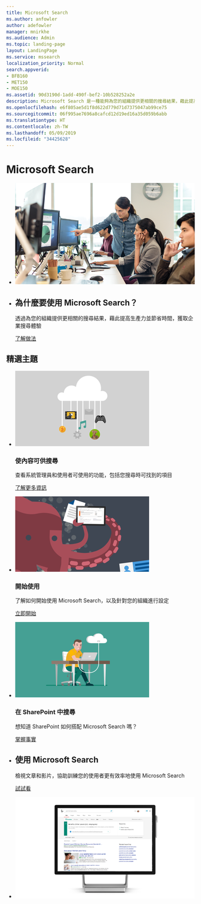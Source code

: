 ```yaml
---
title: Microsoft Search
ms.author: anfowler
author: adefowler
manager: mnirkhe
ms.audience: Admin
ms.topic: landing-page
layout: LandingPage
ms.service: mssearch
localization_priority: Normal
search.appverid:
- BFB160
- MET150
- MOE150
ms.assetid: 90d3190d-1add-490f-bef2-10b528252a2e
description: Microsoft Search 是一種能夠為您的組織提供更相關的搜尋結果，藉此提高生產力並節省時間的企業搜尋體驗
ms.openlocfilehash: e6f805ae5d1f8d622d779d71d7375047ab99ce75
ms.sourcegitcommit: 06f995ae7696a8cafcd12d19ed16a35d059b6abb
ms.translationtype: HT
ms.contentlocale: zh-TW
ms.lasthandoff: 05/09/2019
ms.locfileid: "34425628"
---
```

# <a name="microsoft-search"></a>Microsoft Search

<ul class="panelContent cardsW cols cols2">
    <li>
        <div class="cardSize">
            <div class="cardPadding">
                <div class="card">
                    <div class="cardImageOuter">
                        <div class="cardImage">
                            <img src="media/a40fcb56-f0f9-4924-ae36-eb0a370665e3.png" alt="People in an office, one pointing at something on a screen." />
                        </div>
                    </div>
                    <div class="cardText">
                    </div>
                </div>
            </div>
        </div>
    </li>
    <li>
        <div class="cardSize">
            <div class="cardPadding">
                <div class="card">
                    <div class="cardText">
                        <h2>為什麼要使用 Microsoft Search？</h2>
                        <p>透過為您的組織提供更相關的搜尋結果，藉此提高生產力並節省時間，獲取企業搜尋體驗</p>
                        <p><a href="overview-microsoft-search.md">了解做法</a></p>
                    </div>
                </div>
            </div>
        </div>
    </li>
</ul>

<h2>精選主題</h2>

<ul class="panelContent cardsW">
    <li>
        <div class="cardSize">
            <div class="cardPadding">
                <div class="card">
                    <div class="cardImageOuter">
                        <div class="cardImage">
                            <img src="media/651172f9-f9b6-4fbe-89f3-8adf6450cd7f.png" alt="Features included in Microsoft Search" />
                        </div>
                    </div>
                    <div class="cardText">
                        <h3>使內容可供搜尋</h3>
                        <p>查看系統管理員和使用者可使用的功能，包括您搜尋時可找到的項目</p>
                        <p><a href="make-content-easy-to-find.md">了解更多資訊</a></p>
                    </div>
                </div>
            </div>
        </div>
    </li>
    <li>
        <div class="cardSize">
            <div class="cardPadding">
                <div class="card">
                    <div class="cardImageOuter">
                        <div class="cardImage">
                            <img src="media/60a078b4-166d-42f4-a3b9-91c04c9001f0.png" alt="Quick for admins to set up and configure" />
                        </div>
                    </div>
                    <div class="cardText">
                        <h3>開始使用</h3>
                        <p>了解如何開始使用 Microsoft Search，以及針對您的組織進行設定</p>
                        <p><a href="setup-microsoft-search.md">立即開始</a></p>
                    </div>
                </div>
            </div>
        </div>
    </li>
    <li>
        <div class="cardSize">
            <div class="cardPadding">
                <div class="card">
                    <div class="cardImageOuter">
                        <div class="cardImage">
                            <img src="media/d696a83a-6322-477a-befd-4ad102b8204d.png" alt="Frequently asked questions about Microsoft Search" />
                        </div>
                    </div>
                    <div class="cardText">
                        <h3>在 SharePoint 中搜尋</h3>
                        <p>想知道 SharePoint 如何搭配 Microsoft Search 嗎？</p>
                        <p><a href="get-started-search-in-sharepoint-online.md">掌握事實</a></p>
                    </div>
                </div>
            </div>
        </div>
    </li>
</ul>

<ul class="panelContent cardsW cols cols2">
    <li>
        <div class="cardSize">
            <div class="cardPadding">
                <div class="card">
                    <div class="cardText">
                        <h2>使用 Microsoft Search</h2>
                        <p>檢視文章和影片，協助訓練您的使用者更有效率地使用 Microsoft Search </p>
                        <p><a href="https://go.microsoft.com/fwlink/?linkid=2090946">試試看</a></p>
                    </div>
                </div>
            </div>
        </div>
    </li>
    <li>
        <div class="cardSize">
            <div class="cardPadding">
                <div class="card">
                    <div class="cardImageOuter">
                        <div class="cardImage">
                            <img src="media/c8456838-c6db-41f7-9e84-eebfd9c5b0b8.png" alt="How work results appear in Bing" />
                        </div>
                    </div>
                    <div class="cardText">
                    </div>
                </div>
            </div>
        </div>
    </li>
</ul>